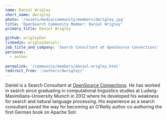 ```yaml
---
name: Daniel Wrigley
short_name: dwrigley
photo: '/assets/media/community/members/dwrigley.jpg'
title: 'OpenSearch Community Member: Daniel Wrigley'
primary_title: Daniel Wrigley

github: wrigleyDan
linkedin: wrigleydaniel/
job_title_and_company: 'Search Consultant at OpenSource Connections'
personas:
  - author
  
permalink: '/community/members/daniel-wrigley.html'
redirect_from: '/authors/dwrigley/'
---
```

Daniel is a Search Consultant at [OpenSource Connections](https://opensourceconnections.com/). He has worked in search since graduating in computational linguistics studies at Ludwig-Maximilians-University Munich in 2012 where he developed his weakness for search and natural language processing. His experience as a search consultant paved the way for becoming an O’Reilly author co-authoring the first German book on Apache Solr.